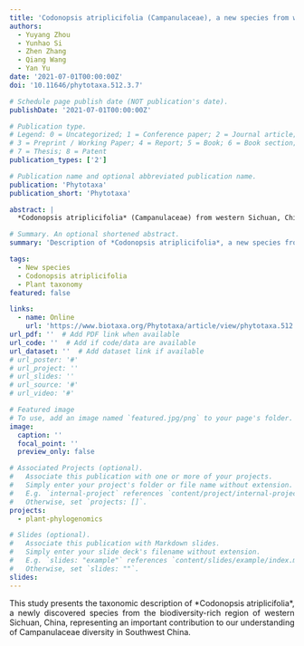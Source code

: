 ```yaml
---
title: 'Codonopsis atriplicifolia (Campanulaceae), a new species from western Sichuan, China'
authors:
  - Yuyang Zhou
  - Yunhao Si
  - Zhen Zhang
  - Qiang Wang
  - Yan Yu
date: '2021-07-01T00:00:00Z'
doi: '10.11646/phytotaxa.512.3.7'

# Schedule page publish date (NOT publication's date).
publishDate: '2021-07-01T00:00:00Z'

# Publication type.
# Legend: 0 = Uncategorized; 1 = Conference paper; 2 = Journal article;
# 3 = Preprint / Working Paper; 4 = Report; 5 = Book; 6 = Book section;
# 7 = Thesis; 8 = Patent
publication_types: ['2']

# Publication name and optional abbreviated publication name.
publication: 'Phytotaxa'
publication_short: 'Phytotaxa'

abstract: |
  *Codonopsis atriplicifolia* (Campanulaceae) from western Sichuan, China, is described here as a new species, which is similar to *C. subscaposa* in a number of characters. The results of molecular phylogenetic analysis of 25 species of *Codonopsis* based on chloroplast DNA fragments (matK, petD with petB-petD, rbcL) show that *C. atriplicifolia* is closely related to *C. farreri*. In morphology, the new species is distinctly different from the allied species by its linear-lanceolate leaves with subentire to pinnatipartite margins.

# Summary. An optional shortened abstract.
summary: 'Description of *Codonopsis atriplicifolia*, a new species from western Sichuan, China, supported by molecular phylogenetic analysis and distinct morphological characters.'

tags:
  - New species
  - Codonopsis atriplicifolia
  - Plant taxonomy
featured: false

links:
  - name: Online
    url: 'https://www.biotaxa.org/Phytotaxa/article/view/phytotaxa.512.3.7'  # Add journal URL when available
url_pdf: ''  # Add PDF link when available
url_code: ''  # Add if code/data are available
url_dataset: ''  # Add dataset link if available
# url_poster: '#'
# url_project: ''
# url_slides: ''
# url_source: '#'
# url_video: '#'

# Featured image
# To use, add an image named `featured.jpg/png` to your page's folder.
image:
  caption: ''
  focal_point: ''
  preview_only: false

# Associated Projects (optional).
#   Associate this publication with one or more of your projects.
#   Simply enter your project's folder or file name without extension.
#   E.g. `internal-project` references `content/project/internal-project/index.md`.
#   Otherwise, set `projects: []`.
projects:
  - plant-phylogenomics

# Slides (optional).
#   Associate this publication with Markdown slides.
#   Simply enter your slide deck's filename without extension.
#   E.g. `slides: "example"` references `content/slides/example/index.md`.
#   Otherwise, set `slides: ""`.
slides:
---
```

<div style="text-align: justify">
This study presents the taxonomic description of *Codonopsis atriplicifolia*, a newly discovered species from the biodiversity-rich region of western Sichuan, China, representing an important contribution to our understanding of Campanulaceae diversity in Southwest China.
</div>
